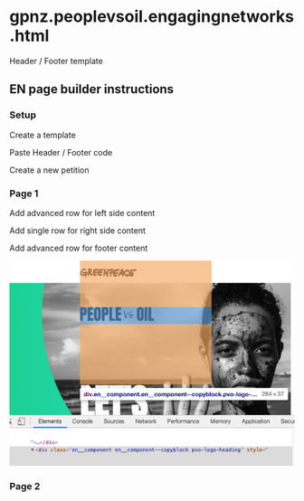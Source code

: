 # gpnz.peoplevsoil.engagingnetworks.html
Header / Footer template

## EN page builder instructions

### Setup

Create a template

Paste Header / Footer code

Create a new petition 

### Page 1

Add advanced row for left side content

Add single row for right side content

Add advanced row for footer content

![Test Image 4](https://raw.githubusercontent.com/greenpeace/gpnz.peoplevsoil.engagingnetworks.html/master/PVO-logo-position.png)

### Page 2



